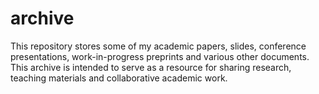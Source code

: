 # archive

This repository stores some of my academic papers, slides, conference presentations, work-in-progress preprints and various other documents. This archive is intended to serve as a resource for sharing research, teaching materials and collaborative academic work.

